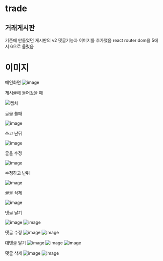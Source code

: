 # trade
## 거래게시판 ##
기존에 만들었던 게시판의 v2
댓글기능과 이미지를 추가했음 
react router dom을 5에서 6으로 올렸음

# 이미지 #
메인화면 
![image](https://user-images.githubusercontent.com/84906961/159139513-193ad0e3-3f3a-4c45-b543-f0100c7a8563.png)


게시글에 들어갔을 때

![캡처](https://user-images.githubusercontent.com/84906961/159139478-dc723229-0a17-44e4-924a-f67a66d69a50.PNG)



글을 쓸때


![image](https://user-images.githubusercontent.com/84906961/159139565-47242b3a-b265-425f-87b1-488d3b6c8c81.png)



쓰고 난뒤

![image](https://user-images.githubusercontent.com/84906961/159139576-c5cc2937-8e1f-4ac9-b87b-607232bcf3b3.png)


글을 수정


![image](https://user-images.githubusercontent.com/84906961/159139622-fa13c664-97e1-4d08-ae67-261f883c94a1.png)


수정하고 난뒤

![image](https://user-images.githubusercontent.com/84906961/159139644-3ed2d0ad-c594-4746-94f9-75344dcd629c.png)

글을 삭제

![image](https://user-images.githubusercontent.com/84906961/159139719-8d4c3536-ed76-4c46-90aa-543bdff779ea.png)

댓글 달기

![image](https://user-images.githubusercontent.com/84906961/159139739-2701fca1-69cb-460a-b9ab-73151701e290.png)
![image](https://user-images.githubusercontent.com/84906961/159139750-3ac42e88-948b-4dca-b644-c70aadda62cc.png)

댓글 수정
![image](https://user-images.githubusercontent.com/84906961/159139775-2e083d1c-636b-49ff-aff5-81687fb7112c.png)
![image](https://user-images.githubusercontent.com/84906961/159139784-91d285aa-5cd3-4682-9a1a-dcc848fa2a2a.png)

대댓글 달기
![image](https://user-images.githubusercontent.com/84906961/159139810-48370ef5-90b6-4357-9b05-727a68c44117.png)
![image](https://user-images.githubusercontent.com/84906961/159139829-1c951dfa-6b74-434b-a688-98a7218c878e.png)
![image](https://user-images.githubusercontent.com/84906961/159139830-4e1091a0-9d0c-436c-833f-754347540c09.png)

댓글 삭제
![image](https://user-images.githubusercontent.com/84906961/159139834-632b28e2-ea0d-451b-b017-1a9b96240cd5.png)
![image](https://user-images.githubusercontent.com/84906961/159139836-1edb2837-99ce-4969-9b66-aa26b74440e0.png)








